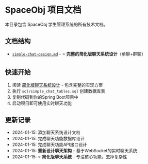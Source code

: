 # SpaceObj 项目文档

本目录包含 SpaceObj 学生管理系统的所有技术文档。

## 文档结构

- [`simple-chat-design.md`](./simple-chat-design.md) - ⭐ **完整的简化版聊天系统设计**（单聊+群聊）

## 快速开始

1. 阅读 [简化版聊天系统设计](./simple-chat-design.md) - 包含完整的实现方案
2. 执行 `sql/simple_chat_tables.sql` 创建数据库表
3. 复制代码到你的Spring Boot项目中
4. 启动项目即可使用实时聊天功能

## 更新记录

- 2024-01-15: 添加聊天系统设计文档
- 2024-01-15: 完成聊天功能数据库设计
- 2024-01-15: 完成聊天功能API接口设计
- 2024-01-15: **重新设计聊天架构** - 基于WebSocket的实时聊天系统
- 2024-01-15: ⭐ **简化版聊天系统** - 专注核心功能，去掉复杂性 
